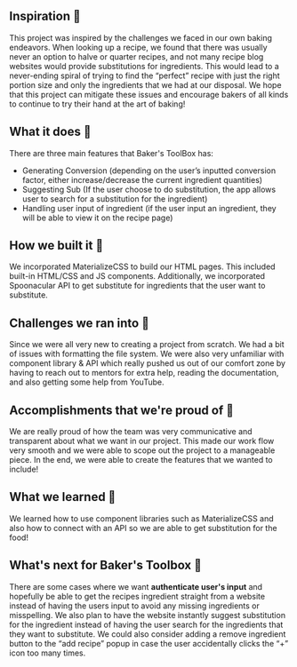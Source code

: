 ## Inspiration 🎂
This project was inspired by the challenges we faced in our own baking endeavors. When looking up a recipe, we found that there was usually never an option to halve or quarter recipes, and not many recipe blog websites would provide substitutions for ingredients. This would lead to a never-ending spiral of trying to find the “perfect” recipe with just the right portion size and only the ingredients that we had at our disposal. We hope that this project can mitigate these issues and encourage bakers of all kinds to continue to try their hand at the art of baking! 


## What it does 🥚
There are three main features that Baker's ToolBox has:
- Generating Conversion (depending on the user’s inputted conversion factor, either increase/decrease the current ingredient quantities)
- Suggesting Sub (If the user choose to do substitution, the app allows user to search for a substitution for the ingredient)
- Handling user input of ingredient (if the user input an ingredient, they will be able to view it on the recipe page)

## How we built it 🔨
We incorporated MaterializeCSS to build our HTML pages. This included built-in HTML/CSS and JS components. Additionally, we incorporated Spoonacular API to get substitute for ingredients that the user want to substitute.

## Challenges we ran into 🛑
Since we were all very new to creating a project from scratch. We had a bit of issues with formatting the file system. We were also very unfamiliar with component library & API which really pushed us out of our comfort zone by having to reach out to mentors for extra help, reading the documentation, and also getting some help from YouTube.

## Accomplishments that we're proud of 🚀
We are really proud of how the team was very communicative and transparent about what we want in our project. This made our work flow very smooth and we were able to scope out the project to a manageable piece. In the end, we were able to create the features that we wanted to include!

## What we learned 💭
We learned how to use component libraries such as MaterializeCSS and also how to connect with an API so we are able to get substitution for the food!

## What's next for Baker's Toolbox 🤔
There are some cases where we want **authenticate user's input** and hopefully be able to get the recipes ingredient straight from a website instead of having the users input to avoid any missing ingredients or misspelling. We also plan to have the website instantly suggest substitution for the ingredient instead of having the user search for the ingredients that they want to substitute. We could also consider adding a remove ingredient button to the “add recipe” popup in case the user accidentally clicks the “+” icon too many times. 

